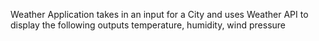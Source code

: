 Weather Application takes in an input for a City and uses Weather API
to display the following outputs
temperature,
humidity,
wind pressure
